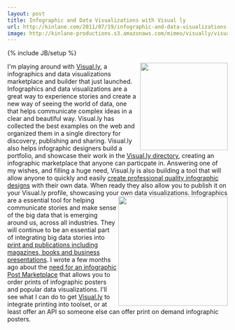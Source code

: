 ```yaml
---
layout: post
title: Infographic and Data Visualizations with Visual ly
url: http://kinlane.com/2011/07/19/infographic-and-data-visualizations-with-visual-ly/
image: http://kinlane-productions.s3.amazonaws.com/mimeo/visually/visually-logo.png
---
```

{% include JB/setup %}
<img src="http://kinlane-productions.s3.amazonaws.com/mimeo/visually/visually-logo.png"  width="200" align="right" />
I'm playing around with <a title="Visual.ly" href="http://visual.ly">Visual.ly</a>, a infographics and data visualizations marketplace and builder that just launched.
Infographics and data visualizations are a great way to experience stories and create a new way of seeing the world of data, one that helps communicate complex ideas in a clear and beautiful way.
Visual.ly has collected the best examples on the web and organized them in a single directory for discovery, publishing and sharing.
Visual.ly also helps infographic designers build a portfolio, and showcase their work in the <a href="http://visual.ly/gc_filter">Visual.ly directory</a>, creating an infographic marketplace that anyone can particpate in.
Answering one of my wishes, and filling a huge need, Visual.ly is also building a tool that will allow anyone to quickly and easily <a title="create professional quality infographics" href="http://visual.ly/labs">create professional quality infographic designs</a> with their own data. When ready they also allow you to publish it on your Visual.ly profile, showcasing your own data visualizations.
<img src="http://kinlane-productions.s3.amazonaws.com/mimeo/visually/visually-infographic.png"  width="250" align="right" />
Infographics are a essential tool for helping communicate stories and make sense of the big data that is emerging around us, across all industries. They will continue to be an essential part of integrating big data stories into <a title="print and publications including magazines, books, and business presentations." href="http://developer.mimeo.com/blog/blog_detail.php?ID=156">print and publications including magazines, books and business presentations</a>.
I wrote a few months ago about the <a title="Infographic Poster Marketplace" href="http://www.kinlane.com/2011/01/infographic-poster-marketplace-api-ideas/">need for an infographic Post Marketplace</a> that allows you to order prints of infographic posters and popular data visualizations. I'll see what I can do to get <a title="Visual.ly" href="http://visual.ly">Visual.ly</a> to integrate printing into toolset, or at least offer an API so someone else can offer print on demand infographic posters.